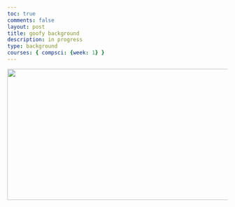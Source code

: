 ```yaml
---
toc: true
comments: false
layout: post
title: goofy background
description: in progress
type: background
courses: { compsci: {week: 1} }
---
```


<img src="{{site.baseurl}}/images/Backy_Roundy.jpg" width="505" height="300">